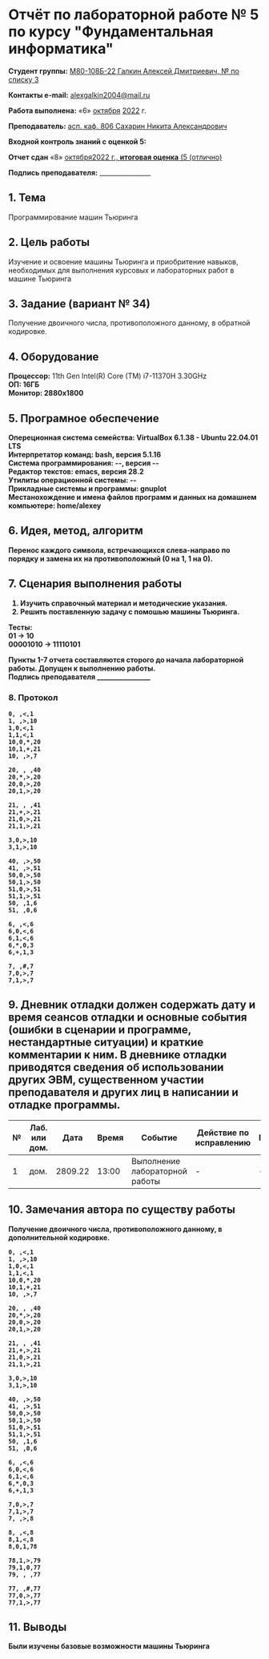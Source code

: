 # **Отчёт по лабораторной работе № 5** по курсу "Фундаментальная информатика"

<b>Студент группы:</b> <ins>М80-108Б-22 Галкин Алексей Дмитриевич, № по списку 3</ins> 

<b>Контакты e-mail:</b> <ins>alexgalkin2004@mail.ru</ins>

<b>Работа выполнена:</b> «6» <ins>октября</ins> <ins>2022</ins> г.

<b>Преподаватель:</b> <ins>асп. каф. 806 Сахарин Никита Александрович</ins>

<b>Входной контроль знаний с оценкой 5:</b> <ins></ins>

<b>Отчет сдан</b> «8» <ins> октября<ins>2022</ins> г., <b>итоговая оценка</b> (<ins>5 (отлично)</ins>

<b>Подпись преподавателя:</b> ________________  

## 1. Тема
Программирование машин Тьюринга

## 2. Цель работы
Изучение и освоение машины Тьюринга и приобритение навыков, необходимых для
выполнения курсовых и лабораторных работ в машине Тьюринга

## 3. Задание (вариант № 34)
Получение двоичного числа, противоположного данному, в обратной кодировке.

## 4. Оборудование
<b>Процессор:</b> 11th Gen Intel(R) Core (TM) i7-11370H 3.30GHz<br/>
<b>ОП: 16ГБ <br/>
<b>Монитор: 2880x1800 <br/>
## 5. Програмное обеспечение
<b>Опереционная система семейства: VirtualBox 6.1.38 - Ubuntu 22.04.01 LTS<br/>
<b>Интерпретатор команд:</b> bash, версия 5.1.16<br/>
<b>Система программирования:</b> --, версия --<br/>
<b>Редактор текстов:</b> emacs, версия **28.2**<br/>
<b>Утилиты операционной системы:</b> --<br/>
<b>Прикладные системы и программы:</b> gnuplot<br/>
<b>Местанохождение и имена файлов программ и данных на домашнем компьютере:</b> home/alexey<br/>
## 6. Идея, метод, алгоритм
Перенос каждого символа, встречающихся слева-направо по порядку и замена их на противоположный (0 на 1, 1 на 0).
## 7. Сценария выполнения работы
1. Изучить справочный материал и методические указания. <br/>
2. Решить поставленную задачу с помошью машины Тьюринга. 
  
Тесты: <br/>
01 -> 10 <br/>
00001010 -> 11110101
  
Пункты 1-7 отчета составляются сторого до начала лабораторной работы.
Допущен к выполнению работы.  
<b>Подпись преподавателя</b> ________________
### 8. **Протокол**
```
0, ,<,1
1, ,>,10
1,0,<,1
1,1,<,1
10,0,*,20
10,1,+,21
10, ,>,7

20, , ,40
20,*,>,20
20,0,>,20
20,1,>,20

21, , ,41
21,+,>,21
21,0,>,21
21,1,>,21

3,0,>,10
3,1,>,10

40, ,>,50
41, ,>,51
50,0,>,50
50,1,>,50
51,0,>,51
51,1,>,51
50, ,1,6
51, ,0,6

6, ,<,6
6,0,<,6
6,1,<,6
6,*,0,3
6,+,1,3

7, ,#,7
7,0,>,7
7,1,>,7
```
## 9. Дневник отладки должен содержать дату и время сеансов отладки и основные события (ошибки в сценарии и программе, нестандартные ситуации) и краткие комментарии к ним. В дневнике отладки приводятся сведения об использовании других ЭВМ, существенном участии преподавателя и других лиц в написании и отладке программы.

| № |  Лаб. или дом. | Дата | Время | Событие | Действие по исправлению | Примечание |
| ------ | ------ | ------ | ------ | ------ | ------ | ------ |
| 1 | дом. | 2809.22 | 13:00 | Выполнение лабораторной работы | - | - |    
## 10. Замечания автора по существу работы
Получение двоичного числа, противоположного данному, в дополнительной кодировке.
```
0, ,<,1
1, ,>,10
1,0,<,1
1,1,<,1
10,0,*,20
10,1,+,21
10, ,>,7

20, , ,40
20,*,>,20
20,0,>,20
20,1,>,20

21, , ,41
21,+,>,21
21,0,>,21
21,1,>,21

3,0,>,10
3,1,>,10

40, ,>,50
41, ,>,51
50,0,>,50
50,1,>,50
51,0,>,51
51,1,>,51
50, ,1,6
51, ,0,6

6, ,<,6
6,0,<,6
6,1,<,6
6,*,0,3
6,+,1,3

7,0,>,7
7,1,>,7
7, ,>,8

8, ,<,8
8,1,<,8
8,0,1,78

78,1,>,79
79,1,0,77
79, , ,77

77, ,#,77
77,0,>,77
77,1,>,77
```
## 11. Выводы
Были изучены базовые возможности машины Тьюринга
